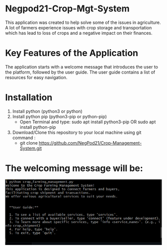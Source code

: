 # Negpod21-Crop-Mgt-System

This application was created to help solve some of the issues in agriculture. A lot of farmers experience issues with crop storage and transportation which has lead to loss of crops and a negative impact on their finances.

# Key Features of the Application
The application starts with a welcome message that introduces the user to the platform, followed by the user guide.
The user guide contains a list of resources for easy navigation.

# Installation

1. Install python (python3 or python)
2. Install python pip (python3-pip or python-pip) 
   - Open Terminal and type:  sudo apt install python3-pip    OR     sudo apt install python-pip
3. Download/Clone this repository to your local machine using git command :  
   - git clone https://github.com/NegPod21/Crop-Management-System.git

# The welcoming message will be:  

![Start of The Application](images/image.png)
